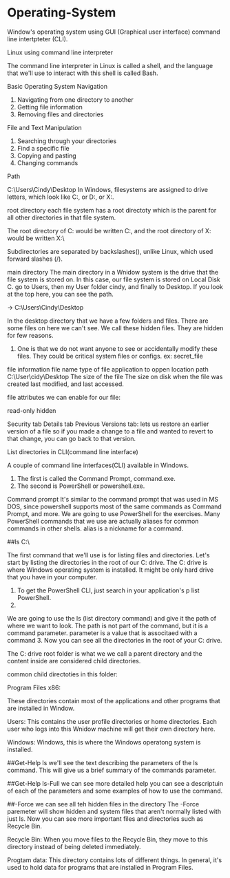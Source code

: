 # Operating-System

Window's operating system
using GUI (Graphical user interface)
command line intertpteter (CLI).

Linux
using command line interpreter

The command line interpreter in Linux is called a shell,
and the language that we'll use to interact with this shell is called Bash.

Basic Operating System Navigation
1. Navigating from one directory to another
2. Getting file information
3. Removing files and directories

File and Text Manipulation

1. Searching through your directories
2. Find a specific file
3. Copying and pasting
4. Changing commands

Path

C:\Users\Cindy\Desktop
In Windows, filesystems are assigned to drive letters, which look like C:, or D:, or X:.

root directory
each file system has a root directoty 
which is the parent for all other directories in that file system.

The root directory of C: would be written C:\,
and the root directory of X: would be written X:\


Subdirectories are separated by backslashes(\), unlike Linux, which used forward slashes (/).

main directory
The main directory in a Wnidow system is the drive that the file system is stored on.
In this case, our file system is stored on Local Disk C.
go to Users, then my User folder cindy, and finally to Desktop.
If you look at the top here, you can see the path.

-> C:\Users\Cindy\Desktop

In the desktop directory that we have a few folders and files.
There are some files on here we can't see.
We call these hidden files.
They are hidden for few reasons.
 1. One is that we do not want anyone to see or accidentally modify these files.
 They could be critical system files or configs.
  ex: secret_file
  
file information
file name
type of file
application to oppen
location path C:\User\cidy\Desktop
The size of the file
The size on disk
when the file was created
last modified,
and last accessed.

file attributes we can enable for our file:

read-only
hidden

Security tab
Details tab
Previous Versions tab: lets us restore an earlier version of a file
so if you made a change to a file and wanted to revert to that change, you can go back to that version.


List directories in CLI(command line interface)

A couple of command line interfaces(CLI) available in Windows.
1. The first is called the Command Prompt, command.exe.
2. The second is PowerShell or powershell.exe.

Command prompt
It's similar to the command prompt that was used in MS DOS,
since powershell supports most of the same commands as Command Prompt, and more.
We are going to use PowerShell for the exercises.
Many PowerShell commands that we use are actually aliases for common commands in other shells.
alias is a nickname for a command.

##ls C:\

The first command that we'll use is for listing files and directories.
Let's start by listing the directories in the root of our C: drive.
The C: drive is where  Windows operating system is installed.
It might be only hard drive that you have in your computer.

1.  To get the PowerShell CLI, just search in your application's p list PowerShell.
2.  
We are going to use the ls (list directory command) and give it the path of where we want to look.
The path is not part of the command, but it is a command parameter.
parameter is a value that is associtaed with a command
3.
Now you can see all the directories in the root of your C: drive.

The C: drive root folder is what we we call a parent directory
and the content inside are considered child directories.

common child directoties in this folder:

Program Files x86:

These directories contain most of the applications and other programs that are installed in Window.

Users:
This contains the user profile directories or home directories.
Each user who logs into this Wnidow machine will get their own directory here.

Windows:
Windows, this is where the Windows operatong system is installed.


##Get-Help ls
we'll see the text describing the parameters of the ls command.
This will give us a brief summary of the commands parameter.

##Get-Help ls-Full
we can see more detailed help
you can see a descriptuin of each of the parameters and some examples of how to use the command.

##-Force
we can see all teh hidden files in the directory
The -Force paremeter will show hidden and system files that aren't normally listed with just ls.
Now you can see more important files and directories such as Recycle Bin.

Recycle Bin:
When you move files to the Recycle Bin, they move to this directory
instead of being deleted immediately.

Progtam data:
This directory contains lots of different things.
In general, it's used to hold data for programs that are installed in Program Files.










  

  
